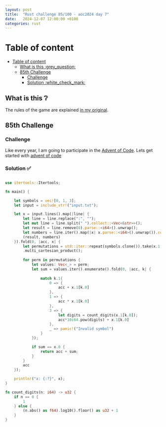 ```yaml
---
layout: post
title:  "Rust challenge 85/100 - aoc2024 day 7"
date:   2024-12-07 12:00:00 +0100
categories: rust
---
```



#  Table of content
- [Table of content](#table-of-content)
  - [What is this :grey\_question:](#what-is-this-grey_question)
  - [85th Challenge](#85th-challenge)
    - [Challenge](#challenge)
    - [Solution :white\_check\_mark:](#solution-white_check_mark)

## What is this :grey_question: 

The rules of the game are explained [in my original](https://maebli.github.io/rust/2021/10/18/100rust.html). 

## 85th Challenge
### Challenge

Like every year, I am going to participate in the [Advent of Code](https://adventofcode.com/). 
Lets get started with [advent of code](https://adventofcode.com/2024/day/7)

### Solution :white_check_mark:

```rust

use itertools::Itertools;

fn main() {

    let symbols = vec![0, 1, 3]; 
    let input = include_str!("input.txt");

    let x = input.lines().map(|line| {
        let line = line.replace(":", "");
        let mut line = line.split(" ").collect::<Vec<&str>>();
        let result = line.remove(0).parse::<i64>().unwrap();
        let numbers = line.iter().map(|x| x.parse::<i64>().unwrap()).collect::<Vec<i64>>();
        (result, numbers)
    }).fold(0, |acc, x| {
        let permutations = std::iter::repeat(symbols.clone()).take(x.1.len())
        .multi_cartesian_product();
        
        for perm in permutations {
            let values: Vec<_> = perm;
            let sum = values.iter().enumerate().fold(0, |acc, k| {
                
                match k.1{
                    0 => {
                        acc + x.1[k.0]
                    },
                    1 => {
                        acc * x.1[k.0]
                    },
                    3 => {
                        let digits = count_digits(x.1[k.0]);
                        acc*10i64.pow(digits) + x.1[k.0]
                    },
                    _ => panic!("Invalid symbol")
                }
            });

            if sum == x.0 {
                return acc + sum;
            }
        }
        acc
    });

    println!("x: {:?}", x);
}

fn count_digits(n: i64) -> u32 {
    if n == 0 {
        1
    } else {
        (n.abs() as f64).log10().floor() as u32 + 1
    }
}

```


